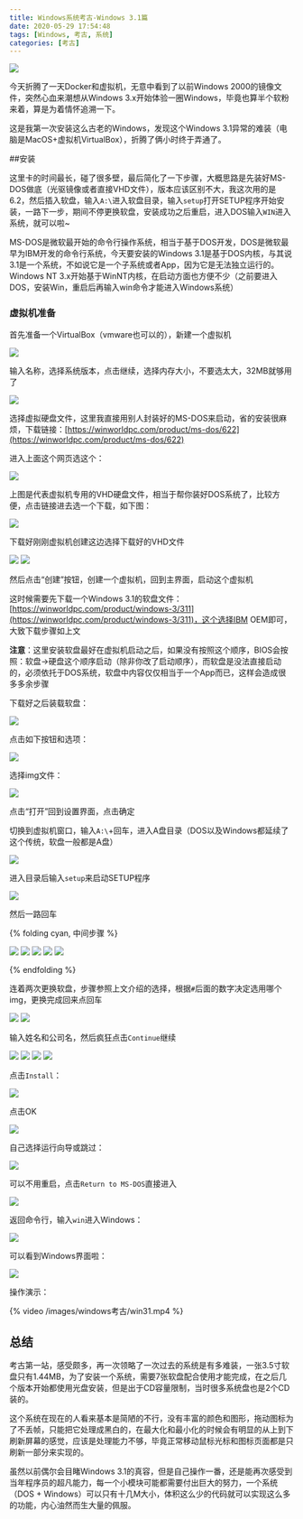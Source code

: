 ```yaml
---
title: Windows系统考古-Windows 3.1篇
date: 2020-05-29 17:54:48
tags: [Windows, 考古, 系统]
categories: [考古]
---
```


<img src="/images/windows考古/win31_banner.gif" style="max-height: 250px"/>

今天折腾了一天Docker和虚拟机，无意中看到了以前Windows 2000的镜像文件，突然心血来潮想从Windows 3.x开始体验一圈Windows，毕竟也算半个软粉来着，算是为着情怀追溯一下。

这是我第一次安装这么古老的Windows，发现这个Windows 3.1异常的难装（电脑是MacOS+虚拟机VirtualBox），折腾了俩小时终于弄通了。

<!-- more -->

##安装 

这里卡的时间最长，碰了很多壁，最后简化了一下步骤，大概思路是先装好MS-DOS做底（光驱镜像或者直接VHD文件），版本应该区别不大，我这次用的是6.2，然后插入软盘，输入`A:\`进入软盘目录，输入`setup`打开SETUP程序开始安装，一路下一步，期间不停更换软盘，安装成功之后重启，进入DOS输入`WIN`进入系统，就可以啦~

MS-DOS是微软最开始的命令行操作系统，相当于基于DOS开发，DOS是微软最早为IBM开发的命令行系统，今天要安装的Windows 3.1是基于DOS内核，与其说3.1是一个系统，不如说它是一个子系统或者App，因为它是无法独立运行的。Windows NT 3.x开始基于WinNT内核，在启动方面也方便不少（之前要进入DOS，安装Win，重启后再输入win命令才能进入Windows系统）

### 虚拟机准备

首先准备一个VirtualBox（vmware也可以的），新建一个虚拟机

<img src="/images/windows考古/win31_setup_1.png" style="max-height: 400px"/>

输入名称，选择系统版本，点击继续，选择内存大小，不要选太大，32MB就够用了

<img src="/images/windows考古/win31_setup_2.png" style="max-height: 400px"/>

选择虚拟硬盘文件，这里我直接用别人封装好的MS-DOS来启动，省的安装很麻烦，下载链接：[https://winworldpc.com/product/ms-dos/622](https://winworldpc.com/product/ms-dos/622)

进入上面这个网页选这个：

<img src="/images/windows考古/win31_setup_5.png" style="max-height: 50px"/>

上图是代表虚拟机专用的VHD硬盘文件，相当于帮你装好DOS系统了，比较方便，点击链接进去选一个下载，如下图：

<img src="/images/windows考古/win31_setup_6.png" style="max-height: 400px"/>

下载好刚刚虚拟机创建这边选择下载好的VHD文件

<img src="/images/windows考古/win31_setup_3.png" style="max-height: 400px"/>

<img src="/images/windows考古/win31_setup_4.png" style="max-height: 400px"/>

然后点击“创建”按钮，创建一个虚拟机，回到主界面，启动这个虚拟机

这时候需要先下载一个Windows 3.1的软盘文件：[https://winworldpc.com/product/windows-3/311](https://winworldpc.com/product/windows-3/311)，这个选择IBM OEM即可，大致下载步骤如上文

**注意**：这里安装软盘最好在虚拟机启动之后，如果没有按照这个顺序，BIOS会按照：软盘->硬盘这个顺序启动（除非你改了启动顺序），而软盘是没法直接启动的，必须依托于DOS系统，软盘中内容仅仅相当于一个App而已，这样会造成很多多余步骤

下载好之后装载软盘：

<img src="/images/windows考古/win31_setup_7.png" style="max-height: 400px"/>

点击如下按钮和选项：

<img src="/images/windows考古/win31_setup_8.png" style="max-height: 300px"/>

选择img文件：

<img src="/images/windows考古/win31_setup_9.png" style="max-height: 400px"/>

点击“打开”回到设置界面，点击确定

切换到虚拟机窗口，输入`A:\`+回车，进入A盘目录（DOS以及Windows都延续了这个传统，软盘一般都是A盘）

<img src="/images/windows考古/win31_setup_10.png" style="max-height: 400px"/>

进入目录后输入`setup`来启动SETUP程序

<img src="/images/windows考古/win31_setup_11.png" style="max-height: 400px"/>

然后一路回车

{% folding cyan, 中间步骤 %}

<img src="/images/windows考古/win31_setup_12.png" style="max-height: 400px"/>

<img src="/images/windows考古/win31_setup_13.png" style="max-height: 400px"/>

<img src="/images/windows考古/win31_setup_14.png" style="max-height: 400px"/>

<img src="/images/windows考古/win31_setup_15.png" style="max-height: 400px"/>

<img src="/images/windows考古/win31_setup_16.png" style="max-height: 400px"/>

{% endfolding %}

连着两次更换软盘，步骤参照上文介绍的选择，根据`#`后面的数字决定选用哪个img，更换完成回来点回车

<img src="/images/windows考古/win31_setup_17.png" style="max-height: 400px"/>

<img src="/images/windows考古/win31_setup_18.png" style="max-height: 400px"/>

输入姓名和公司名，然后疯狂点击`Continue`继续

<img src="/images/windows考古/win31_setup_19.png" style="max-height: 400px"/>

<img src="/images/windows考古/win31_setup_20.png" style="max-height: 400px"/>

<img src="/images/windows考古/win31_setup_21.png" style="max-height: 400px"/>

<img src="/images/windows考古/win31_setup_22.png" style="max-height: 400px"/>

点击`Install`：

<img src="/images/windows考古/win31_setup_23.png" style="max-height: 400px"/>

点击OK

<img src="/images/windows考古/win31_setup_24.png" style="max-height: 400px"/>

自己选择运行向导或跳过：

<img src="/images/windows考古/win31_setup_25.png" style="max-height: 400px"/>

可以不用重启，点击`Return to MS-DOS`直接进入

<img src="/images/windows考古/win31_setup_26.png" style="max-height: 400px"/>

返回命令行，输入`win`进入Windows：

<img src="/images/windows考古/win31_setup_27.png" style="max-height: 400px"/>

可以看到Windows界面啦：

<img src="/images/windows考古/win31_setup_28.png" style="max-height: 400px"/>

操作演示：

{% video /images/windows考古/win31.mp4 %}

## 总结

考古第一站，感受颇多，再一次领略了一次过去的系统是有多难装，一张3.5寸软盘只有1.44MB，为了安装一个系统，需要7张软盘配合使用才能完成，在之后几个版本开始都使用光盘安装，但是出于CD容量限制，当时很多系统盘也是2个CD装的。

这个系统在现在的人看来基本是简陋的不行，没有丰富的颜色和图形，拖动图标为了不丢帧，只能把它处理成黑白的，在最大化和最小化的时候会有明显的从上到下刷新屏幕的感觉，应该是处理能力不够，毕竟正常移动鼠标光标和图标页面都是只刷新一部分来实现的。

虽然以前偶尔会目睹Windows 3.1的真容，但是自己操作一番，还是能再次感受到当年程序员的超凡能力，每一个小模块可能都需要付出巨大的努力，一个系统（DOS + Windows）可以只有十几M大小，体积这么少的代码就可以实现这么多的功能，内心油然而生大量的佩服。